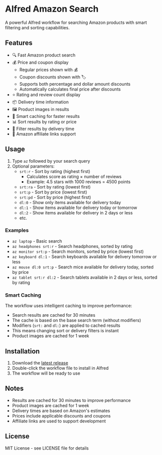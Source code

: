 # Alfred Amazon Search

A powerful Alfred workflow for searching Amazon products with smart filtering and sorting capabilities.

## Features

- 🔍 Fast Amazon product search
- 💰 Price and coupon display
  - Regular prices shown with 💰
  - Coupon discounts shown with 🏷️
  - Supports both percentage and dollar amount discounts
  - Automatically calculates final price after discounts
- ⭐ Rating and review count display
- 📦 Delivery time information
- 🖼️ Product images in results
- 🔄 Smart caching for faster results
- 📊 Sort results by rating or price
- 🚚 Filter results by delivery time
- 🔗 Amazon affiliate links support

## Usage

1. Type `az` followed by your search query
2. Optional parameters:
   - `srt:r` - Sort by rating (highest first)
     - Calculates score as rating × number of reviews
     - Example: 4.5 stars with 1000 reviews = 4500 points
   - `srt:ra` - Sort by rating (lowest first)
   - `srt:p` - Sort by price (lowest first)
   - `srt:pd` - Sort by price (highest first)
   - `dl:0` - Show only items available for delivery today
   - `dl:1` - Show items available for delivery today or tomorrow
   - `dl:2` - Show items available for delivery in 2 days or less
   - etc.

### Examples

- `az laptop` - Basic search
- `az headphones srt:r` - Search headphones, sorted by rating
- `az monitor srt:p` - Search monitors, sorted by price (lowest first)
- `az keyboard dl:1` - Search keyboards available for delivery tomorrow or less
- `az mouse dl:0 srt:p` - Search mice available for delivery today, sorted by price
- `az tablet srt:r dl:2` - Search tablets available in 2 days or less, sorted by rating

### Smart Caching

The workflow uses intelligent caching to improve performance:
- Search results are cached for 30 minutes
- The cache is based on the base search term (without modifiers)
- Modifiers (`srt:` and `dl:`) are applied to cached results
- This means changing sort or delivery filters is instant
- Product images are cached for 1 week

## Installation

1. Download the [latest release](https://github.com/schwark/alfred-amazon/releases/latest)
2. Double-click the workflow file to install in Alfred
3. The workflow will be ready to use

## Notes

- Results are cached for 30 minutes to improve performance
- Product images are cached for 1 week
- Delivery times are based on Amazon's estimates
- Prices include applicable discounts and coupons
- Affiliate links are used to support development

## License

MIT License - see LICENSE file for details
